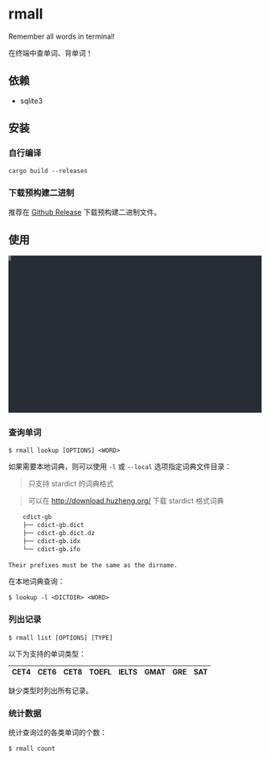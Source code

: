 # rmall

Remember all words in terminal!

在终端中查单词、背单词！

## 依赖

- sqlite3

## 安装

### 自行编译

```console
cargo build --releases
```

### 下载预构建二进制

推荐在 [Github Release](https://github.com/vaaandark/rmall/releases) 下载预构建二进制文件。

## 使用

![demo](images/demo.svg)

### 查询单词

```console
$ rmall lookup [OPTIONS] <WORD>
```

如果需要本地词典，则可以使用 `-l` 或 `--local` 选项指定词典文件目录：

> 只支持 stardict 的词典格式

> 可以在 http://download.huzheng.org/ 下载 stardict 格式词典

```plain
    cdict-gb
    ├── cdict-gb.dict
    ├── cdict-gb.dict.dz
    ├── cdict-gb.idx
    └── cdict-gb.ifo

Their prefixes must be the same as the dirname.
```

在本地词典查询：

```console
$ lookup -l <DICTDIR> <WORD>
```

### 列出记录

```console
$ rmall list [OPTIONS] [TYPE]
```

以下为支持的单词类型：

CET4 | CET6 | CET8 | TOEFL | IELTS | GMAT | GRE | SAT
--- | --- | --- | --- | --- | --- | --- | ---

缺少类型时列出所有记录。

### 统计数据

统计查询过的各类单词的个数：

```console
$ rmall count
```
